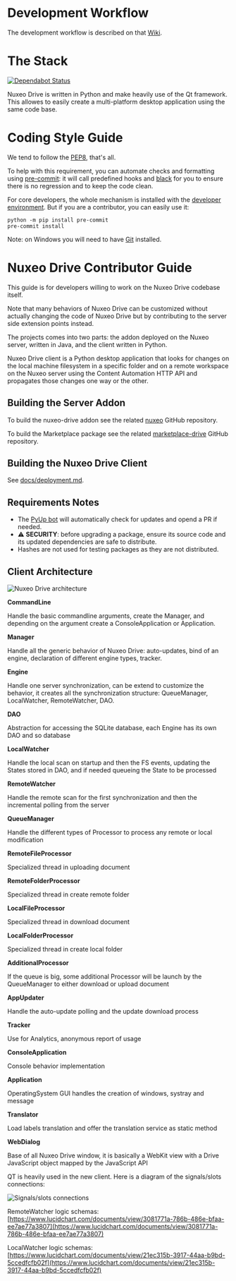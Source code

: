# Development Workflow

The development workflow is described on that [Wiki](https://nuxeowiki.atlassian.net/wiki/spaces/DRIVE/pages/861602188/Development+Workflow).

# The Stack

[![Dependabot Status](https://api.dependabot.com/badges/status?host=github&repo=nuxeo/nuxeo-drive)](https://dependabot.com)

Nuxeo Drive is written in Python and make heavily use of the Qt framework.
This allowes to easily create a multi-platform desktop application using the same code base.

# Coding Style Guide

We tend to follow the [PEP8](http://pep8.org), that's all.

To help with this requirement, you can automate checks and formatting using [pre-commit](https://pre-commit.com/):
it will call predefined hooks and [black](https://github.com/ambv/black) for you to ensure there is no regression and to keep the code clean.

For core developers, the whole mechanism is installed with the [developer environment](docs/deployment.md). But if you are a contributor, you can easily use it:

```shell
python -m pip install pre-commit
pre-commit install
```

Note: on Windows you will need to have [Git](https://www.gitforwindows.org) installed.

# Nuxeo Drive Contributor Guide

This guide is for developers willing to work on the Nuxeo Drive codebase itself.

Note that many behaviors of Nuxeo Drive can be customized without actually changing the code of Nuxeo Drive but by contributing to the server side extension points instead.

The projects comes into two parts: the addon deployed on the Nuxeo server, written in Java, and the client written in Python.

Nuxeo Drive client is a Python desktop application that looks for changes on the local machine filesystem in a specific folder and on a remote workspace on the Nuxeo server using the Content Automation HTTP API and propagates those changes one way or the other.

## Building the Server Addon

To build the nuxeo-drive addon see the related [nuxeo](https://github.com/nuxeo/nuxeo/tree/master/addons/nuxeo-drive-server) GitHub repository.

To build the Marketplace package see the related [marketplace-drive](https://github.com/nuxeo/marketplace-drive) GitHub repository.

## Building the Nuxeo Drive Client

See [docs/deployment.md](docs/deployment.md).

## Requirements Notes

- The [PyUp bot](https://pyup.io/) will automatically check for updates and opend a PR if needed.
- :warning: **SECURITY**: before upgrading a package, ensure its source code and its updated dependencies are safe to distribute.
- Hashes are not used for testing packages as they are not distributed.

## Client Architecture

![Nuxeo Drive architecture][nuxeo-drive-architecture-schema]

[nuxeo-drive-architecture-schema]: https://www.lucidchart.com/publicSegments/view/54e8e2a7-d2a4-4ec7-9843-5c740a00c10b/image.png

**CommandLine**

Handle the basic commandline arguments, create the Manager, and depending on the argument create a ConsoleApplication or Application.

**Manager**

Handle all the generic behavior of Nuxeo Drive: auto-updates, bind of an engine, declaration of different engine types, tracker.

**Engine**

Handle one server synchronization, can be extend to customize the behavior, it creates all the synchronization structure: QueueManager, LocalWatcher, RemoteWatcher, DAO.

**DAO**

Abstraction for accessing the SQLite database, each Engine has its own DAO and so database

**LocalWatcher**


Handle the local scan on startup and then the FS events, updating the States stored in DAO, and if needed queueing the State to be processed

**RemoteWatcher**

Handle the remote scan for the first synchronization and then the incremental polling from the server

**QueueManager**

Handle the different types of Processor to process any remote or local modification

**RemoteFileProcessor**

Specialized thread in uploading document

**RemoteFolderProcessor**

Specialized thread in create remote folder

**LocalFileProcessor**

Specialized thread in download document

**LocalFolderProcessor**

Specialized thread in create local folder

**AdditionalProcessor**

If the queue is big, some additional Processor will be launch by the QueueManager to either download or upload document

**AppUpdater**

Handle the auto-update polling and the update download process

**Tracker**

Use for Analytics, anonymous report of usage

**ConsoleApplication**

Console behavior implementation

**Application**

OperatingSystem GUI handles the creation of windows, systray and message

**Translator**

Load labels translation and offer the translation service as static method

**WebDialog**

Base of all Nuxeo Drive window, it is basically a WebKit view with a Drive JavaScript object mapped by the JavaScript API

QT is heavily used in the new client. Here is a diagram of the signals/slots connections:

![Signals/slots connections][signals-slots-connections]

[signals-slots-connections]: https://www.lucidchart.com/publicSegments/view/54efbff4-c180-41d8-9184-0b1d0a00c10b/image.png

RemoteWatcher logic schemas: [https://www.lucidchart.com/documents/view/3081771a-786b-486e-bfaa-ee7ae77a3807](https://www.lucidchart.com/documents/view/3081771a-786b-486e-bfaa-ee7ae77a3807)

LocalWatcher logic schemas: [https://www.lucidchart.com/documents/view/21ec315b-3917-44aa-b9bd-5ccedfcfb02f](https://www.lucidchart.com/documents/view/21ec315b-3917-44aa-b9bd-5ccedfcfb02f)
